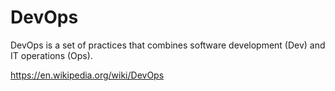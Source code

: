 # DevOps

DevOps is a set of practices that combines software development (Dev) and IT operations (Ops).

https://en.wikipedia.org/wiki/DevOps
